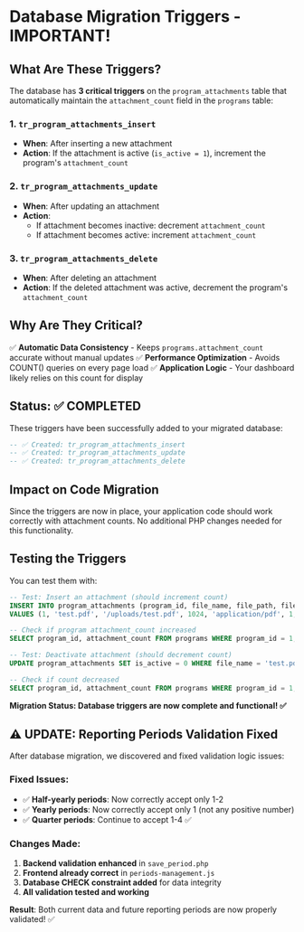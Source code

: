 # Database Migration Triggers - IMPORTANT!

## What Are These Triggers?

The database has **3 critical triggers** on the `program_attachments` table that automatically maintain the `attachment_count` field in the `programs` table:

### 1. `tr_program_attachments_insert`
- **When**: After inserting a new attachment
- **Action**: If the attachment is active (`is_active = 1`), increment the program's `attachment_count`

### 2. `tr_program_attachments_update` 
- **When**: After updating an attachment
- **Action**: 
  - If attachment becomes inactive: decrement `attachment_count`
  - If attachment becomes active: increment `attachment_count`

### 3. `tr_program_attachments_delete`
- **When**: After deleting an attachment  
- **Action**: If the deleted attachment was active, decrement the program's `attachment_count`

## Why Are They Critical?

✅ **Automatic Data Consistency** - Keeps `programs.attachment_count` accurate without manual updates
✅ **Performance Optimization** - Avoids COUNT() queries on every page load
✅ **Application Logic** - Your dashboard likely relies on this count for display

## Status: ✅ COMPLETED

These triggers have been successfully added to your migrated database:

```sql
-- ✅ Created: tr_program_attachments_insert
-- ✅ Created: tr_program_attachments_update  
-- ✅ Created: tr_program_attachments_delete
```

## Impact on Code Migration

Since the triggers are now in place, your application code should work correctly with attachment counts. No additional PHP changes needed for this functionality.

## Testing the Triggers

You can test them with:

```sql
-- Test: Insert an attachment (should increment count)
INSERT INTO program_attachments (program_id, file_name, file_path, file_size, file_type, uploaded_by, is_active) 
VALUES (1, 'test.pdf', '/uploads/test.pdf', 1024, 'application/pdf', 1, 1);

-- Check if program attachment_count increased
SELECT program_id, attachment_count FROM programs WHERE program_id = 1;

-- Test: Deactivate attachment (should decrement count)  
UPDATE program_attachments SET is_active = 0 WHERE file_name = 'test.pdf';

-- Check if count decreased
SELECT program_id, attachment_count FROM programs WHERE program_id = 1;
```

**Migration Status: Database triggers are now complete and functional! ✅**

## ⚠️ UPDATE: Reporting Periods Validation Fixed

After database migration, we discovered and fixed validation logic issues:

### Fixed Issues:
- ✅ **Half-yearly periods**: Now correctly accept only 1-2 
- ✅ **Yearly periods**: Now correctly accept only 1 (not any positive number)
- ✅ **Quarter periods**: Continue to accept 1-4 ✅

### Changes Made:
1. **Backend validation enhanced** in `save_period.php`
2. **Frontend already correct** in `periods-management.js` 
3. **Database CHECK constraint added** for data integrity
4. **All validation tested and working**

**Result**: Both current data and future reporting periods are now properly validated! ✅
